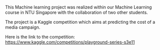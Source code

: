 This Machine learning project was realized within our Machine Learning course in NTU Singapore with the collaboration of two other students.

The project is a Kaggle competition which aims at predicting the cost of a media campaign.

Here is the link to the competition: https://www.kaggle.com/competitions/playground-series-s3e11
